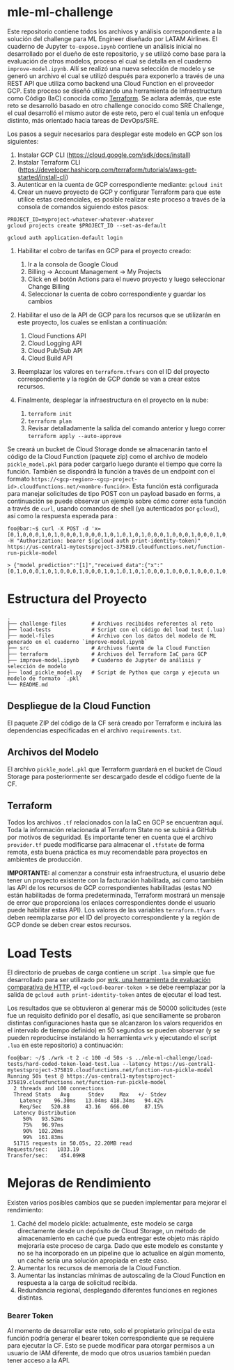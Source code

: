 # mle-ml-challenge
Este repositorio contiene todos los archivos y análisis correspondiente a la solución del challenge para ML Engineer diseñado por LATAM Airlines. El cuaderno de Jupyter `to-expose.ipynb` contiene un análisis inicial no desarrollado por el dueño de este repositorio, y se utilizó como base para la evaluación de otros modelos, proceso el cual se detalla en el cuaderno `improve-model.ipynb`. Allí se realizó una nueva selección de modelo y se generó un archivo el cual se utilizó después para exponerlo a través de una REST API que utiliza como backend una Cloud Function en el proveedor GCP. Este proceso se diseñó utilizando una herramienta de Infraestructura como Código (IaC) conocida como [Terraform](https://www.terraform.io/). Se aclara además, que este reto se desarrolló basado en otro challenge conocido como SRE Challenge, el cual desarrolló el mismo autor de este reto, pero el cual tenía un enfoque distinto, más orientado hacia tareas de DevOps/SRE.


Los pasos a seguir necesarios para desplegar este modelo en GCP son los siguientes:
1. Instalar GCP CLI (https://cloud.google.com/sdk/docs/install)
1. Instalar Terraform CLI (https://developer.hashicorp.com/terraform/tutorials/aws-get-started/install-cli)
1. Autenticar en la cuenta de GCP correspondiente mediante: `gcloud init`
1. Crear un nuevo proyecto de GCP y configurar Terraform para que este utilice estas credenciales, es posible realizar este proceso a través de la consola de comandos siguiendo estos pasos:
```console
PROJECT_ID=myproject-whatever-whatever-whatever
gcloud projects create $PROJECT_ID --set-as-default

gcloud auth application-default login
```

1. Habilitar el cobro de tarifas en GCP para el proyecto creado:
    1. Ir a la consola de Google Cloud
    1. Billing -> Account Management -> My Projects
    1. Click en el botón Actions para el nuevo proyecto y luego seleccionar Change Billing
    1. Seleccionar la cuenta de cobro correspondiente y guardar los cambios

1. Habilitar el uso de la API de GCP para los recursos que se utilizarán en este proyecto, los cuales se enlistan a continuación:
    1. Cloud Functions API
    1. Cloud Logging API
    1. Cloud Pub/Sub API
    1. Cloud Build API

1. Reemplazar los valores en `terraform.tfvars` con el ID del proyecto correspondiente y la región de GCP donde se van a crear estos recursos.

1. Finalmente, desplegar la infraestructura en el proyecto en la nube:
    1. `terraform init`
    1. `terraform plan`
    1. Revisar detalladamente la salida del comando anterior y luego correr `terraform apply --auto-approve`

Se creará un bucket de Cloud Storage donde se almacenarán tanto el código de la Cloud Function (paquete zip) como el archivo de modelo `pickle_model.pkl` para poder cargarlo luego durante el tiempo que corre la función. También se dispondrá la función a través de un endpoint con el formato `https://<gcp-region>-<gcp-project-id>.cloudfunctions.net/<nombre-función>`. Esta función está configurada para manejar solicitudes de tipo POST con un payload basado en forms, a continuación se puede observar un ejemplo sobre cómo correr esta función a través de `curl`, usando comandos de shell (ya autenticados por `gcloud`), así como la respuesta esperada para :

```console
foo@bar:~$ curl -X POST -d 'x=[0,1,0,0,0,1,0,1,0,0,0,1,0,0,0,1,0,1,0,1,0,1,0,0,0,1,0,0,0,1,0,0,0,1,0,0,0]' -H "Authorization: bearer $(gcloud auth print-identity-token)" https://us-central1-mytestsproject-375819.cloudfunctions.net/function-run-pickle-model

> {"model_prediction":"[1]","received_data":{"x":"[0,1,0,0,0,1,0,1,0,0,0,1,0,0,0,1,0,1,0,1,0,1,0,0,0,1,0,0,0,1,0,0,0,1,0,0,0]"}}

```

# Estructura del Proyecto

    .
    ├── challenge-files        # Archivos recibidos referentes al reto
    ├── load-tests             # Script con el código del load test (.lua)
    ├── model-files            # Archivo con los datos del modelo de ML generado en el cuaderno `improve-model.ipynb`
    ├── src                    # Archivos fuente de la Cloud Function
    ├── terraform              # Archivos del Terraform IaC para GCP
    ├── improve-model.ipynb    # Cuaderno de Jupyter de análisis y selección de modelo
    ├── load_pickle_model.py   # Script de Python que carga y ejecuta un modelo de formato `.pkl`
    └── README.md

## Despliegue de la Cloud Function
El paquete ZIP del código de la CF será creado por Terraform e incluirá las dependencias especificadas en el archivo `requirements.txt`.

## Archivos del Modelo
El archivo `pickle_model.pkl` que Terraform guardará en el bucket de Cloud Storage para posteriormente ser descargado desde el código fuente de la CF.

## Terraform
Todos los archivos `.tf` relacionados con la IaC en GCP se encuentran aquí. Toda la información relacionada al Terraform State no se subirá a GitHub por motivos de seguridad. Es importante tener en cuenta que el archivo `provider.tf` puede modificarse para almacenar el `.tfstate` de forma remota, esta buena práctica es muy recomendable para proyectos en ambientes de producción.

**IMPORTANTE:** al comenzar a construir esta infraestructura, el usuario debe tener un proyecto existente con la facturación habilitada, así como también las API de los recursos de GCP correspondientes habilitadas (estas NO están habilitadas de forma predeterminada, Terraform mostrará un mensaje de error que proporciona los enlaces correspondientes donde el usuario puede habilitar estas API). Los valores de las variables `terraform.tfvars` deben reemplazarse por el ID del proyecto correspondiente y la región de GCP donde se deben crear estos recursos.

# Load Tests
El directorio de pruebas de carga contiene un script `.lua` simple que fue desarrollado para ser utilizado por [wrk, una herramienta de evaluación comparativa de HTTP](https://github.com/wg/wrk), el `<gcloud-bearer-token >` se debe reemplazar por la salida de `gcloud auth print-identity-token` antes de ejecutar el load test.

Los resultados que se obtuvieron al generar más de 50000 solicitudes (este fue un requisito definido por el desafío, así que sencillamente se probaron distintas configuraciones hasta que se alcanzaron los valors requeridos en el intervalo de tiempo definido) en 50 segundos se pueden observar (y se pueden reproducirse instalando la herramienta `wrk` y ejecutando el script `.lua` en este repositorio) a continuación:

```console
foo@bar: ~/$ ./wrk -t 2 -c 100 -d 50s -s ../mle-ml-challenge/load-tests/hard-coded-token-load-test.lua --latency https://us-central1-mytestsproject-375819.cloudfunctions.net/function-run-pickle-model
Running 50s test @ https://us-central1-mytestsproject-375819.cloudfunctions.net/function-run-pickle-model
  2 threads and 100 connections
  Thread Stats   Avg      Stdev     Max   +/- Stdev
    Latency    96.30ms   13.04ms 418.34ms   94.42%
    Req/Sec   520.88     43.16   666.00     87.15%
  Latency Distribution
     50%   93.52ms
     75%   96.97ms
     90%  102.20ms
     99%  161.83ms
  51715 requests in 50.05s, 22.20MB read
Requests/sec:   1033.19
Transfer/sec:    454.09KB
```

# Mejoras de Rendimiento
Existen varios posibles cambios que se pueden implementar para mejorar el rendimiento:

1. Caché del modelo pickle: actualmente, este modelo se carga directamente desde un depósito de Cloud Storage, un método de almacenamiento en caché que pueda entregar este objeto más rápido mejoraría este proceso de carga. Dado que este modelo es constante y no se ha incorporado en un pipeline que lo actualice en algún momento, un caché sería una solución apropiada en este caso.
1. Aumentar los recursos de memoria de la Cloud Function.
1. Aumentar las instancias mínimas de autoscaling de la Cloud Function en respuesta a la carga de solicitud recibida.
1. Redundancia regional, desplegando diferentes funciones en regiones distintas.

### Bearer Token
Al momento de desarrollar este reto, solo el propietario principal de esta función podría generar el bearer token correspondiente que se requiere para ejecutar la CF. Esto se puede modificar para otorgar permisos a un usuario de IAM diferente, de modo que otros usuarios también puedan tener acceso a la API.
